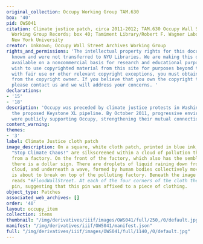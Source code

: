 ```yaml
---
original_collection: Occupy Working Group TAM.630
box: '40'
pid: OWS041
citation: Climate justice patch, circa 2011-2012; TAM.630 Occupy Wall Street Archives
  Working Group Records; box 40; Tamiment Library/Robert F. Wagner Labor Archives,
  New York University
creator: Unknown; Occupy Wall Street Archives Working Group
rights_and_permissions: 'The intellectual property rights for this document are not
  known and were not transferred to NYU Libraries. We are making this document publicly
  available on a noncommercial basis for research and educational purposes. If you
  wish to use copyrighted material from this site for purposes beyond those in accordance
  with fair use or other relevant copyright exceptions, you must obtain permission
  from the copyright owner. If you believe that you own the copyright to this document,
  please contact us and we will address your concerns. '
declarations:
- '15'
- '18'
description: 'Occupy was preceded by climate justice protests in Washington against
  the proposed Keystone XL pipeline. By October 2011, progressive environmental groups
  were publicly supporting Occupy, strengthening their mutual connections and aims. '
content_warning:
themes:
- '3'
label: Climate Justice cloth patch
image_description: On a square, white cloth patch, printed in blue ink, the words
  "Stop Climate Chaos!" are silkscreened within a cloud of pollution that pours out
  from a factory. On the front of the factory, which also has the semblance of a bank,
  there is a dollar sign. There are droplets of liquid raining down from the pollution
  cloud, and underneath a wave, formed by human bodies collectively moving together,
  is about to break on top of the polluting factory. Beneath the image is text that
  reads "#FloodWallStreet. At each of the four corners of the cloth there is a safety
  pin, suggesting that this pin was affixed to a piece of clothing.
object_type: Patches
associated_web_archives: []
order: '40'
layout: occupy_item
collection: items
thumbnail: "/img/derivatives/iiif/images/OWS041/full/250,/0/default.jpg"
manifest: "/img/derivatives/iiif/OWS041/manifest.json"
full: "/img/derivatives/iiif/images/OWS041/full/1140,/0/default.jpg"
---
```

